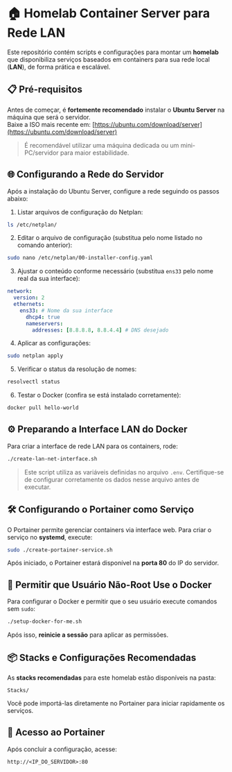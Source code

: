 # 🏠 Homelab Container Server para Rede LAN

Este repositório contém scripts e configurações para montar um **homelab** que disponibiliza serviços baseados em containers para sua rede local (**LAN**), de forma prática e escalável.

## 📋 Pré-requisitos

Antes de começar, é **fortemente recomendado** instalar o **Ubuntu Server** na máquina que será o servidor.  
Baixe a ISO mais recente em: [https://ubuntu.com/download/server](https://ubuntu.com/download/server)

> É recomendável utilizar uma máquina dedicada ou um mini-PC/servidor para maior estabilidade.

## 🌐 Configurando a Rede do Servidor

Após a instalação do Ubuntu Server, configure a rede seguindo os passos abaixo:

1. Listar arquivos de configuração do Netplan:
```bash
ls /etc/netplan/
```

2. Editar o arquivo de configuração (substitua pelo nome listado no comando anterior):

```bash
sudo nano /etc/netplan/00-installer-config.yaml
```

3. Ajustar o conteúdo conforme necessário (substitua `ens33` pelo nome real da sua interface):

```yaml
network:
  version: 2
  ethernets:
    ens33: # Nome da sua interface
      dhcp4: true
      nameservers:
        addresses: [8.8.8.8, 8.8.4.4] # DNS desejado
```

4. Aplicar as configurações:

```bash
sudo netplan apply
```

5. Verificar o status da resolução de nomes:

```bash
resolvectl status
```

6. Testar o Docker (confira se está instalado corretamente):

```bash
docker pull hello-world
```

## ⚙️ Preparando a Interface LAN do Docker

Para criar a interface de rede LAN para os containers, rode:

```bash
./create-lan-net-interface.sh
```

> Este script utiliza as variáveis definidas no arquivo `.env`.
> Certifique-se de configurar corretamente os dados nesse arquivo antes de executar.

## 🛠 Configurando o Portainer como Serviço

O Portainer permite gerenciar containers via interface web.
Para criar o serviço no **systemd**, execute:

```bash
sudo ./create-portainer-service.sh
```

Após iniciado, o Portainer estará disponível na **porta 80** do IP do servidor.

## 👤 Permitir que Usuário Não-Root Use o Docker

Para configurar o Docker e permitir que o seu usuário execute comandos sem `sudo`:

```bash
./setup-docker-for-me.sh
```

Após isso, **reinicie a sessão** para aplicar as permissões.

## 📦 Stacks e Configurações Recomendadas

As **stacks recomendadas** para este homelab estão disponíveis na pasta:

```
Stacks/
```

Você pode importá-las diretamente no Portainer para iniciar rapidamente os serviços.

## 📡 Acesso ao Portainer

Após concluir a configuração, acesse:

```
http://<IP_DO_SERVIDOR>:80
```